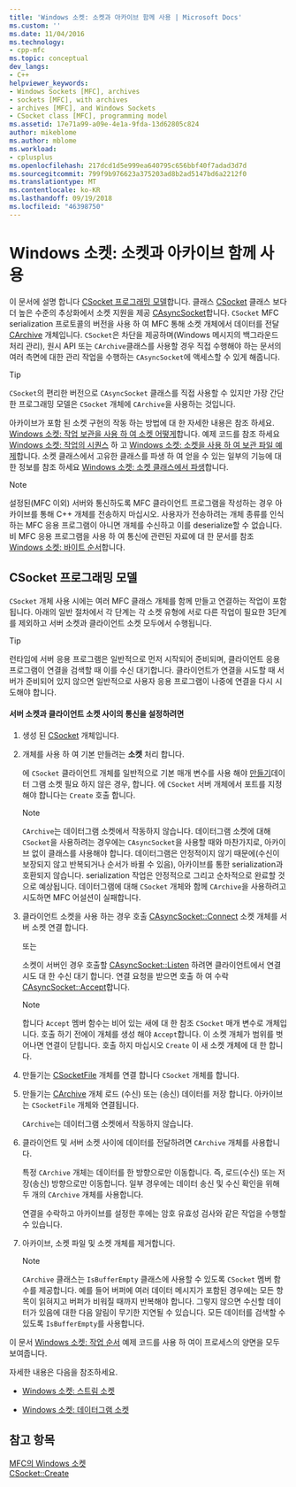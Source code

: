 ```yaml
---
title: 'Windows 소켓: 소켓과 아카이브 함께 사용 | Microsoft Docs'
ms.custom: ''
ms.date: 11/04/2016
ms.technology:
- cpp-mfc
ms.topic: conceptual
dev_langs:
- C++
helpviewer_keywords:
- Windows Sockets [MFC], archives
- sockets [MFC], with archives
- archives [MFC], and Windows Sockets
- CSocket class [MFC], programming model
ms.assetid: 17e71a99-a09e-4e1a-9fda-13d62805c824
author: mikeblome
ms.author: mblome
ms.workload:
- cplusplus
ms.openlocfilehash: 217dcd1d5e999ea640795c656bbf40f7adad3d7d
ms.sourcegitcommit: 799f9b976623a375203ad8b2ad5147bd6a2212f0
ms.translationtype: MT
ms.contentlocale: ko-KR
ms.lasthandoff: 09/19/2018
ms.locfileid: "46398750"
---
```

# <a name="windows-sockets-using-sockets-with-archives"></a>Windows 소켓: 소켓과 아카이브 함께 사용

이 문서에 설명 합니다 [CSocket 프로그래밍 모델](#_core_the_csocket_programming_model)합니다. 클래스 [CSocket](../mfc/reference/csocket-class.md) 클래스 보다 더 높은 수준의 추상화에서 소켓 지원을 제공 [CAsyncSocket](../mfc/reference/casyncsocket-class.md)합니다. `CSocket` MFC serialization 프로토콜의 버전을 사용 하 여 MFC 통해 소켓 개체에서 데이터를 전달 [CArchive](../mfc/reference/carchive-class.md) 개체입니다. `CSocket`은 차단을 제공하며(Windows 메시지의 백그라운드 처리 관리), 원시 API 또는 `CArchive`클래스를 사용할 경우 직접 수행해야 하는 문서의 여러 측면에 대한 관리 작업을 수행하는 `CAsyncSocket`에 액세스할 수 있게 해줍니다.

> [!TIP]
>  `CSocket`의 편리한 버전으로 `CAsyncSocket` 클래스를 직접 사용할 수 있지만 가장 간단한 프로그래밍 모델은 `CSocket` 개체에 `CArchive`을 사용하는 것입니다.

아카이브가 포함 된 소켓 구현의 작동 하는 방법에 대 한 자세한 내용은 참조 하세요. [Windows 소켓: 작업 보관을 사용 하 여 소켓 어떻게](../mfc/windows-sockets-how-sockets-with-archives-work.md)합니다. 예제 코드를 참조 하세요 [Windows 소켓: 작업의 시퀀스](../mfc/windows-sockets-sequence-of-operations.md) 하 고 [Windows 소켓: 소켓을 사용 하 여 보관 파일 예제](../mfc/windows-sockets-example-of-sockets-using-archives.md)합니다. 소켓 클래스에서 고유한 클래스를 파생 하 여 얻을 수 있는 일부의 기능에 대 한 정보를 참조 하세요 [Windows 소켓: 소켓 클래스에서 파생](../mfc/windows-sockets-deriving-from-socket-classes.md)합니다.

> [!NOTE]
>  설정된(MFC 이외) 서버와 통신하도록 MFC 클라이언트 프로그램을 작성하는 경우 아카이브를 통해 C++ 개체를 전송하지 마십시오. 사용자가 전송하려는 개체 종류를 인식하는 MFC 응용 프로그램이 아니면 개체를 수신하고 이를 deserialize할 수 없습니다. 비 MFC 응용 프로그램을 사용 하 여 통신에 관련된 자료에 대 한 문서를 참조 [Windows 소켓: 바이트 순서](../mfc/windows-sockets-byte-ordering.md)합니다.

##  <a name="_core_the_csocket_programming_model"></a> CSocket 프로그래밍 모델

`CSocket` 개체 사용 시에는 여러 MFC 클래스 개체를 함께 만들고 연결하는 작업이 포함됩니다. 아래의 일반 절차에서 각 단계는 각 소켓 유형에 서로 다른 작업이 필요한 3단계를 제외하고 서버 소켓과 클라이언트 소켓 모두에서 수행됩니다.

> [!TIP]
>  런타임에 서버 응용 프로그램은 일반적으로 먼저 시작되어 준비되며, 클라이언트 응용 프로그램이 연결을 검색할 때 이를 수신 대기합니다. 클라이언트가 연결을 시도할 때 서버가 준비되어 있지 않으면 일반적으로 사용자 응용 프로그램이 나중에 연결을 다시 시도해야 합니다.

#### <a name="to-set-up-communication-between-a-server-socket-and-a-client-socket"></a>서버 소켓과 클라이언트 소켓 사이의 통신을 설정하려면

1. 생성 된 [CSocket](../mfc/reference/csocket-class.md) 개체입니다.

1. 개체를 사용 하 여 기본 만들려는 **소켓** 처리 합니다.

     에 `CSocket` 클라이언트 개체를 일반적으로 기본 매개 변수를 사용 해야 [만들기](../mfc/reference/casyncsocket-class.md#create)데이터 그램 소켓 필요 하지 않은 경우, 합니다. 에 `CSocket` 서버 개체에서 포트를 지정 해야 합니다는 `Create` 호출 합니다.

    > [!NOTE]
    >  `CArchive`는 데이터그램 소켓에서 작동하지 않습니다. 데이터그램 소켓에 대해 `CSocket`을 사용하려는 경우에는 `CAsyncSocket`을 사용할 때와 마찬가지로, 아카이브 없이 클래스를 사용해야 합니다. 데이터그램은 안정적이지 않기 때문에(수신이 보장되지 않고 반복되거나 순서가 바뀔 수 있음), 아카이브를 통한 serialization과 호환되지 않습니다. serialization 작업은 안정적으로 그리고 순차적으로 완료할 것으로 예상됩니다. 데이터그램에 대해 `CSocket` 개체와 함께 `CArchive`을 사용하려고 시도하면 MFC 어설션이 실패합니다.

1. 클라이언트 소켓을 사용 하는 경우 호출 [CAsyncSocket::Connect](../mfc/reference/casyncsocket-class.md#connect) 소켓 개체를 서버 소켓 연결 합니다.

     또는

     소켓이 서버인 경우 호출할 [CAsyncSocket::Listen](../mfc/reference/casyncsocket-class.md#listen) 하려면 클라이언트에서 연결 시도 대 한 수신 대기 합니다. 연결 요청을 받으면 호출 하 여 수락 [CAsyncSocket::Accept](../mfc/reference/casyncsocket-class.md#accept)합니다.

    > [!NOTE]
    >  합니다 `Accept` 멤버 함수는 비어 있는 새에 대 한 참조 `CSocket` 매개 변수로 개체입니다. 호출 하기 전에이 개체를 생성 해야 `Accept`합니다. 이 소켓 개체가 범위를 벗어나면 연결이 닫힙니다. 호출 하지 마십시오 `Create` 이 새 소켓 개체에 대 한 합니다.

1. 만들기는 [CSocketFile](../mfc/reference/csocketfile-class.md) 개체를 연결 합니다 `CSocket` 개체를 합니다.

1. 만들기는 [CArchive](../mfc/reference/carchive-class.md) 개체 로드 (수신) 또는 (송신) 데이터를 저장 합니다. 아카이브는 `CSocketFile` 개체와 연결됩니다.

     `CArchive`는 데이터그램 소켓에서 작동하지 않습니다.

1. 클라이언트 및 서버 소켓 사이에 데이터를 전달하려면 `CArchive` 개체를 사용합니다.

     특정 `CArchive` 개체는 데이터를 한 방향으로만 이동합니다. 즉, 로드(수신) 또는 저장(송신) 방향으로만 이동합니다. 일부 경우에는 데이터 송신 및 수신 확인을 위해 두 개의 `CArchive` 개체를 사용합니다.

     연결을 수락하고 아카이브를 설정한 후에는 암호 유효성 검사와 같은 작업을 수행할 수 있습니다.

1. 아카이브, 소켓 파일 및 소켓 개체를 제거합니다.

    > [!NOTE]
    >  `CArchive` 클래스는 `IsBufferEmpty` 클래스에 사용할 수 있도록 `CSocket` 멤버 함수를 제공합니다. 예를 들어 버퍼에 여러 데이터 메시지가 포함된 경우에는 모든 항목이 읽혀지고 버퍼가 비워질 때까지 반복해야 합니다. 그렇지 않으면 수신할 데이터가 있음에 대한 다음 알림이 무기한 지연될 수 있습니다. 모든 데이터를 검색할 수 있도록 `IsBufferEmpty`를 사용합니다.

이 문서 [Windows 소켓: 작업 순서](../mfc/windows-sockets-sequence-of-operations.md) 예제 코드를 사용 하 여이 프로세스의 양면을 모두 보여줍니다.

자세한 내용은 다음을 참조하세요.

- [Windows 소켓: 스트림 소켓](../mfc/windows-sockets-stream-sockets.md)

- [Windows 소켓: 데이터그램 소켓](../mfc/windows-sockets-datagram-sockets.md)

## <a name="see-also"></a>참고 항목

[MFC의 Windows 소켓](../mfc/windows-sockets-in-mfc.md)<br/>
[CSocket::Create](../mfc/reference/csocket-class.md#create)

